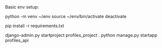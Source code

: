 Basic env setup:

python -m venv ~/env
source ~/env/bin/activate
deactivate

pip install -r requirements.txt


django-admin.py startproject profiles_project .
python manage.py startapp profiles_api

